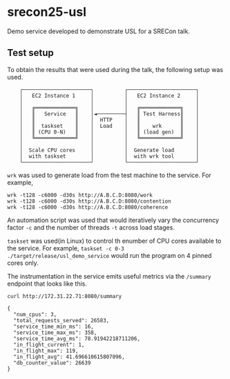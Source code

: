 # srecon25-usl
Demo service developed to demonstrate USL for a SRECon talk.


## Test setup

To obtain the results that were used during the talk, the following setup was used.

        ┌──────────────────────┐          ┌──────────────────────┐
        │   EC2 Instance 1     │          │   EC2 Instance 2     │
        │                      │          │                      │
        │   ╔═════════════╗    │          │   ╔═════════════╗    │
        │   ║   Service   ║    │◄─────────┤   ║ Test Harness║    │
        │   ║             ║    │  HTTP    │   ║             ║    │
        │   ║  taskset    ║    │  Load    │   ║    wrk      ║    │
        │   ║ (CPU 0-N)   ║    │          │   ║ (load gen)  ║    │
        │   ╚═════════════╝    │          │   ╚═════════════╝    │
        │                      │          │                      │
        │  Scale CPU cores     │          │  Generate load       │
        │  with taskset        │          │  with wrk tool       │
        └──────────────────────┘          └──────────────────────┘
`wrk` was used to generate load from the test machine to the service.
For example,
```
wrk -t128 -c6000 -d30s http://A.B.C.D:8080/work
wrk -t128 -c6000 -d30s http://A.B.C.D:8080/contention
wrk -t128 -c6000 -d30s http://A.B.C.D:8080/coherence
```
An automation script was used that would iteratively vary the concurrency factor `-c` and the number of threads `-t` across load stages.

`taskset` was used(in Linux) to control th enumber of CPU cores available to the service. For example, 
`taskset -c 0-3 ./target/release/usl_demo_service` would run the program on 4 pinned cores only. 

The instrumentation in the service emits useful metrics via the `/summary` endpoint that looks like this.
```
curl http://172.31.22.71:8080/summary

{
  "num_cpus": 3,
  "total_requests_served": 26583,
  "service_time_min_ms": 16,
  "service_time_max_ms": 358,
  "service_time_avg_ms": 78.91942218711206,
  "in_flight_current": 1,
  "in_flight_max": 119,
  "in_flight_avg": 41.696610615807096,
  "db_counter_value": 26639
}
```
